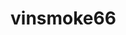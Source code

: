 # vinsmoke66
<!DOCTYPE html>
<html>
<head>
	<h1 add="file">
	<meta charset="utf-8">
	<style type="text/css">
	</style>
	<title>vinsmoke66</title>
</head>
<body>
<add>
	<git add="README.md">
	<git add="branch">
		<link https://github.com/chipmunks66/vinsmoke66.git>
</body>
</html>
